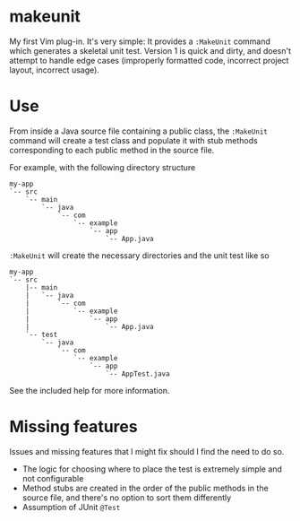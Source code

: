 # makeunit

My first Vim plug-in. It's very simple: It provides a `:MakeUnit` command which
generates a skeletal unit test. Version 1 is quick and dirty, and doesn't
attempt to handle edge cases (improperly formatted code, incorrect project
layout, incorrect usage).

# Use

From inside a Java source file containing a public class, the `:MakeUnit`
command will create a test class and populate it with stub methods
corresponding to each public method in the source file.

For example, with the following directory structure

    my-app
    `-- src
        `-- main
            `-- java
                `-- com
                    `-- example
                        `-- app
                            `-- App.java

`:MakeUnit` will create the necessary directories and the unit test like so

    my-app
    `-- src
        |-- main
        |   `-- java
        |       `-- com
        |           `-- example
        |               `-- app
        |                   `-- App.java
        `-- test
            `-- java
                `-- com
                    `-- example
                        `-- app
                            `-- AppTest.java

See the included help for more information.

# Missing features

Issues and missing features that I might fix should I find the need to do so.

* The logic for choosing where to place the test is extremely simple and not
configurable
* Method stubs are created in the order of the public methods in the source
file, and there's no option to sort them differently
* Assumption of JUnit `@Test`
